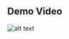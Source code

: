 ## Demo Video
![alt text](https://github.com/user-attachments/assets/3e0dbac5-c22f-42b8-82c9-93dd7bc7ad66)
